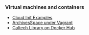 
### Virtual machines and containers

- [Cloud Init Examples](https://github.com/caltechlibrary/cloud-init-examples)
- [ArchivesSpace under Vagrant](https://github.com/caltechlibrary/archivesspace_vagrant)
- [Caltech Library on Docker Hub](https://hub.docker.com/u/caltechlibrary)

